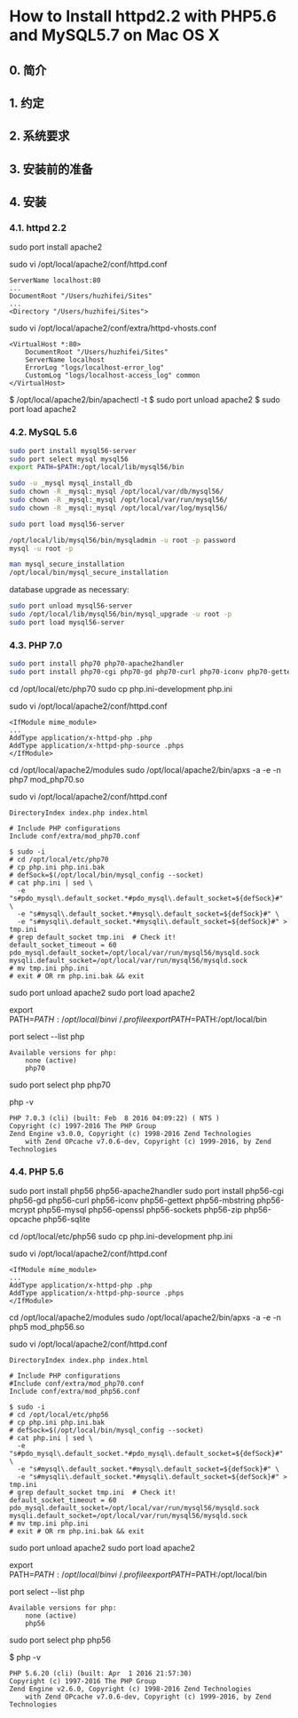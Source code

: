# How to Install httpd2.2 with PHP5.6 and MySQL5.7 on Mac OS X

## 0. 简介


## 1. 约定


## 2. 系统要求


## 3. 安装前的准备



## 4. 安装


### 4.1. httpd 2.2

sudo port install apache2

sudo vi /opt/local/apache2/conf/httpd.conf

    ServerName localhost:80
    ...
    DocumentRoot "/Users/huzhifei/Sites"
    ...
    <Directory "/Users/huzhifei/Sites">

sudo vi /opt/local/apache2/conf/extra/httpd-vhosts.conf

    <VirtualHost *:80>
        DocumentRoot "/Users/huzhifei/Sites"
        ServerName localhost
        ErrorLog "logs/localhost-error_log"
        CustomLog "logs/localhost-access_log" common
    </VirtualHost>

$ /opt/local/apache2/bin/apachectl -t
$ sudo port unload apache2
$ sudo port load apache2

### 4.2. MySQL 5.6

```sh
sudo port install mysql56-server
sudo port select mysql mysql56
export PATH=$PATH:/opt/local/lib/mysql56/bin
```

```sh
sudo -u _mysql mysql_install_db
sudo chown -R _mysql:_mysql /opt/local/var/db/mysql56/
sudo chown -R _mysql:_mysql /opt/local/var/run/mysql56/
sudo chown -R _mysql:_mysql /opt/local/var/log/mysql56/
```

```sh
sudo port load mysql56-server
```

```sh
/opt/local/lib/mysql56/bin/mysqladmin -u root -p password
mysql -u root -p

man mysql_secure_installation
/opt/local/bin/mysql_secure_installation
```

database upgrade as necessary:

```sh
sudo port unload mysql56-server
sudo /opt/local/lib/mysql56/bin/mysql_upgrade -u root -p
sudo port load mysql56-server
```

### 4.3. PHP 7.0

```sh
sudo port install php70 php70-apache2handler
sudo port install php70-cgi php70-gd php70-curl php70-iconv php70-gettext php70-mbstring php70-mcrypt php70-mysql php70-openssl php70-sockets php70-zip php70-opcache php70-sqlite
```

cd /opt/local/etc/php70
sudo cp php.ini-development php.ini

sudo vi /opt/local/apache2/conf/httpd.conf

    <IfModule mime_module>
    ...
    AddType application/x-httpd-php .php
    AddType application/x-httpd-php-source .phps
    </IfModule>

cd /opt/local/apache2/modules
sudo /opt/local/apache2/bin/apxs -a -e -n php7 mod_php70.so

sudo vi /opt/local/apache2/conf/httpd.conf

    DirectoryIndex index.php index.html

    # Include PHP configurations
    Include conf/extra/mod_php70.conf

    $ sudo -i
    # cd /opt/local/etc/php70
    # cp php.ini php.ini.bak
    # defSock=$(/opt/local/bin/mysql_config --socket)
    # cat php.ini | sed \
      -e "s#pdo_mysql\.default_socket.*#pdo_mysql\.default_socket=${defSock}#" \
      -e "s#mysql\.default_socket.*#mysql\.default_socket=${defSock}#" \
      -e "s#mysqli\.default_socket.*#mysqli\.default_socket=${defSock}#" > tmp.ini
    # grep default_socket tmp.ini  # Check it!
    default_socket_timeout = 60
    pdo_mysql.default_socket=/opt/local/var/run/mysql56/mysqld.sock
    mysqli.default_socket=/opt/local/var/run/mysql56/mysqld.sock
    # mv tmp.ini php.ini
    # exit # OR rm php.ini.bak && exit

sudo port unload apache2
sudo port load apache2

export PATH=$PATH:/opt/local/bin
vi ~/.profile
export PATH=$PATH:/opt/local/bin

port select --list php

    Available versions for php:
        none (active)
        php70

sudo port select php php70

php -v

    PHP 7.0.3 (cli) (built: Feb  8 2016 04:09:22) ( NTS )
    Copyright (c) 1997-2016 The PHP Group
    Zend Engine v3.0.0, Copyright (c) 1998-2016 Zend Technologies
        with Zend OPcache v7.0.6-dev, Copyright (c) 1999-2016, by Zend Technologies

### 4.4. PHP 5.6

sudo port install php56 php56-apache2handler
sudo port install php56-cgi php56-gd php56-curl php56-iconv php56-gettext php56-mbstring php56-mcrypt php56-mysql php56-openssl php56-sockets php56-zip php56-opcache php56-sqlite

cd /opt/local/etc/php56
sudo cp php.ini-development php.ini

sudo vi /opt/local/apache2/conf/httpd.conf

    <IfModule mime_module>
    ...
    AddType application/x-httpd-php .php
    AddType application/x-httpd-php-source .phps
    </IfModule>

cd /opt/local/apache2/modules
sudo /opt/local/apache2/bin/apxs -a -e -n php5 mod_php56.so

sudo vi /opt/local/apache2/conf/httpd.conf

    DirectoryIndex index.php index.html
    
    # Include PHP configurations
    #Include conf/extra/mod_php70.conf
    Include conf/extra/mod_php56.conf

    $ sudo -i
    # cd /opt/local/etc/php56
    # cp php.ini php.ini.bak
    # defSock=$(/opt/local/bin/mysql_config --socket)
    # cat php.ini | sed \
      -e "s#pdo_mysql\.default_socket.*#pdo_mysql\.default_socket=${defSock}#" \
      -e "s#mysql\.default_socket.*#mysql\.default_socket=${defSock}#" \
      -e "s#mysqli\.default_socket.*#mysqli\.default_socket=${defSock}#" > tmp.ini
    # grep default_socket tmp.ini  # Check it!
    default_socket_timeout = 60
    pdo_mysql.default_socket=/opt/local/var/run/mysql56/mysqld.sock
    mysqli.default_socket=/opt/local/var/run/mysql56/mysqld.sock
    # mv tmp.ini php.ini
    # exit # OR rm php.ini.bak && exit

sudo port unload apache2
sudo port load apache2

export PATH=$PATH:/opt/local/bin
vi ~/.profile
export PATH=$PATH:/opt/local/bin

port select --list php

    Available versions for php:
        none (active)
        php56

sudo port select php php56

$ php -v

    PHP 5.6.20 (cli) (built: Apr  1 2016 21:57:30)
    Copyright (c) 1997-2016 The PHP Group
    Zend Engine v2.6.0, Copyright (c) 1998-2016 Zend Technologies
        with Zend OPcache v7.0.6-dev, Copyright (c) 1999-2016, by Zend Technologies


